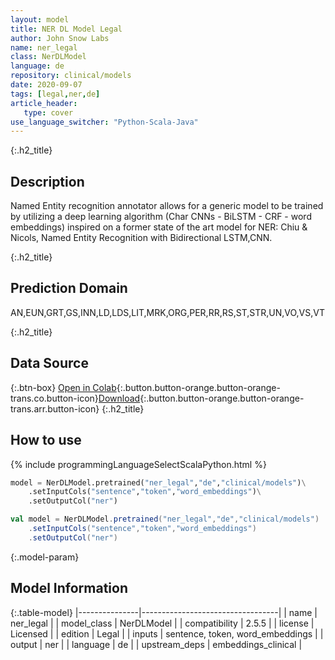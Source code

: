 ```yaml
---
layout: model
title: NER DL Model Legal
author: John Snow Labs
name: ner_legal
class: NerDLModel
language: de
repository: clinical/models
date: 2020-09-07
tags: [legal,ner,de]
article_header:
   type: cover
use_language_switcher: "Python-Scala-Java"
---
```


{:.h2_title}
## Description
Named Entity recognition annotator allows for a generic model to be trained by utilizing a deep learning algorithm (Char CNNs - BiLSTM - CRF - word embeddings) inspired on a former state of the art model for NER: Chiu & Nicols, Named Entity Recognition with Bidirectional LSTM,CNN.  


{:.h2_title}
## Prediction Domain
AN,EUN,GRT,GS,INN,LD,LDS,LIT,MRK,ORG,PER,RR,RS,ST,STR,UN,VO,VS,VT



{:.h2_title}
## Data Source


{:.btn-box}
[Open in Colab](https://colab.research.google.com/github/JohnSnowLabs/spark-nlp-workshop/blob/master/tutorials/Certification_Trainings/Healthcare/15.German_Legal_Model.ipynb){:.button.button-orange.button-orange-trans.co.button-icon}[Download](https://s3.amazonaws.com/auxdata.johnsnowlabs.com/clinical/models/ner_legal_de_2.5.5_2.4_1599471454959.zip){:.button.button-orange.button-orange-trans.arr.button-icon}
{:.h2_title}
## How to use 
<div class="tabs-box" markdown="1">

{% include programmingLanguageSelectScalaPython.html %}

```python
model = NerDLModel.pretrained("ner_legal","de","clinical/models")\
	.setInputCols("sentence","token","word_embeddings")\
	.setOutputCol("ner")
```

```scala
val model = NerDLModel.pretrained("ner_legal","de","clinical/models")
	.setInputCols("sentence","token","word_embeddings")
	.setOutputCol("ner")
```
</div>



{:.model-param}
## Model Information

{:.table-model}
|---------------|----------------------------------|
| name          | ner_legal                        |
| model_class   | NerDLModel                       |
| compatibility | 2.5.5                            |
| license       | Licensed                         |
| edition       | Legal                            |
| inputs        | sentence, token, word_embeddings |
| output        | ner                              |
| language      | de                               |
| upstream_deps | embeddings_clinical              |

